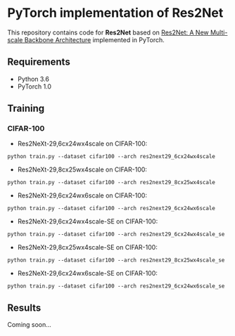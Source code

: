 # PyTorch implementation of Res2Net
This repository contains code for **Res2Net** based on [Res2Net: A New Multi-scale Backbone Architecture](https://arxiv.org/abs/1811.09030) implemented in PyTorch.

## Requirements
- Python 3.6
- PyTorch 1.0

## Training
### CIFAR-100
- Res2NeXt-29,6cx24wx4scale on CIFAR-100:
```
python train.py --dataset cifar100 --arch res2next29_6cx24wx4scale
```
- Res2NeXt-29,8cx25wx4scale on CIFAR-100:
```
python train.py --dataset cifar100 --arch res2next29_8cx25wx4scale
```
- Res2NeXt-29,6cx24wx6scale on CIFAR-100:
```
python train.py --dataset cifar100 --arch res2next29_6cx24wx6scale
```
- Res2NeXt-29,6cx24wx4scale-SE on CIFAR-100:
```
python train.py --dataset cifar100 --arch res2next29_6cx24wx4scale_se
```
- Res2NeXt-29,8cx25wx4scale-SE on CIFAR-100:
```
python train.py --dataset cifar100 --arch res2next29_8cx25wx4scale_se
```
- Res2NeXt-29,6cx24wx6scale-SE on CIFAR-100:
```
python train.py --dataset cifar100 --arch res2next29_6cx24wx6scale_se
```

## Results
Coming soon...

<!-- | Model                                           | Error rate |   Loss  | Error rate (paper) |
|:------------------------------------------------|:----------:|:-------:|:------------------:|
| WideResNet28-10 baseline                        |        3.82| 0.158   |                3.89|
| WideResNet28-10 +RICAP                          |    **2.82**| 0.141   |            **2.85**|
| WideResNet28-10 +Random Erasing                 |        3.18|**0.114**|                4.65|
| WideResNet28-10 +Mixup                          |        3.02| 0.158   |                3.02|

Learning curves of loss and accuracy.

![loss](loss.png)

![acc](acc.png) -->
